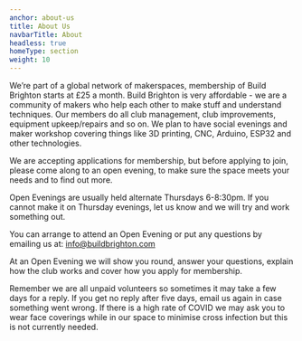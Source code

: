 ```yaml
---
anchor: about-us
title: About Us
navbarTitle: About
headless: true
homeType: section
weight: 10
---
```


We’re part of a global network of makerspaces, membership of Build Brighton starts at £25 a month. Build Brighton is very affordable - we are a 
community of makers who help each other to make stuff and understand techniques. Our members do all club management, club improvements, equipment upkeep/repairs and so on. We plan to have social evenings and maker workshop covering things like 3D printing, CNC, Arduino, ESP32 and other technologies. 

We are accepting applications for membership, but before applying to join, please come along to an open evening, to make sure the space meets your needs and to find out more.

Open Evenings are usually held alternate Thursdays 6-8:30pm. If you cannot make it on Thursday evenings, let us know and we will try and work something out. 

You can arrange to attend an Open Evening or put any questions by emailing us at: info@buildbrighton.com

At an Open Evening we will show you round, answer your questions, explain how the club works and cover how you apply for membership. 

Remember we are all unpaid volunteers so sometimes it may take a few days for a reply. If you get no reply after five days, email us again in case something went wrong. If there is a high rate of COVID we may ask you to wear face coverings while in our space to minimise 
cross infection but this is not currently needed. 

